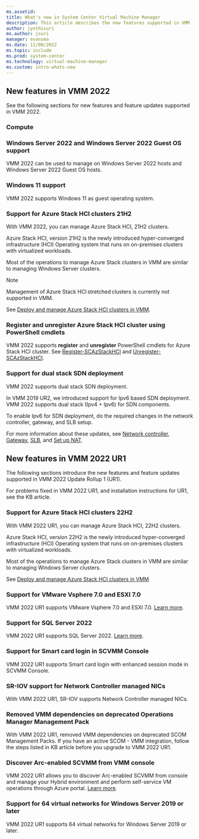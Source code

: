 ```yaml
---
ms.assetid:
title: What's new in System Center Virtual Machine Manager
description: This article describes the new features supported in VMM
author: jyothisuri
ms.author: jsuri
manager: evansma
ms.date: 11/08/2022
ms.topic: include
ms.prod: system-center
ms.technology: virtual-machine-manager
ms.custom: intro-whats-new
---
```


## New features in VMM 2022

See the following sections for new features and feature updates supported in VMM 2022. 

### Compute

### Windows Server 2022 and Windows Server 2022 Guest OS support

VMM 2022 can be used to manage on Windows Server 2022 hosts and Windows Server 2022 Guest OS hosts.

### Windows 11 support

VMM 2022 supports Windows 11 as guest operating system.

### Support for Azure Stack HCI clusters 21H2

With VMM 2022, you can manage Azure Stack HCI, 21H2 clusters.

Azure Stack HCI, version 21H2 is the newly introduced hyper-converged infrastructure (HCI) Operating system that runs on on-premises clusters with virtualized workloads.

Most of the operations to manage Azure Stack clusters in VMM are similar to managing Windows Server clusters. 

>[!NOTE]
> Management of Azure Stack HCI stretched clusters is currently not supported in VMM.

See [Deploy and manage Azure Stack HCI clusters in VMM](/system-center/vmm/deploy-manage-azure-stack-hci).

### Register and unregister Azure Stack HCI cluster using PowerShell cmdlets

VMM 2022 supports **register** and **unregister** PowerShell cmdlets for Azure Stack HCI cluster. See [Register-SCAzStackHCI](/powershell/module/virtualmachinemanager/register-scazstackhci?preserve-view=true&view=systemcenter-ps-2022) and [Unregister-SCAzStackHCI](/powershell/module/virtualmachinemanager/unregister-scazstackhci?preserve-view=true&view=systemcenter-ps-2022).

### Support for dual stack SDN deployment

VMM 2022 supports dual stack SDN deployment.  

In VMM 2019 UR2, we introduced support for Ipv6 based SDN deployment. VMM 2022 supports dual stack (Ipv4 + Ipv6) for SDN components.  

To enable Ipv6 for SDN deployment, do the required changes in the network controller, gateway, and SLB setup.   

For more information about these updates, see [Network controller](/system-center/vmm/sdn-controller), [Gateway](/system-center/vmm/sdn-gateway), [SLB](/system-center/vmm/sdn-slb), and [Set up NAT](/system-center/vmm/sdn-set-up-nat).


## New features in VMM 2022 UR1

The following sections introduce the new features and feature updates supported in VMM 2022 Update Rollup 1 (UR1).

For problems fixed in VMM 2022 UR1, and installation instructions for UR1, see the KB article.

### Support for Azure Stack HCI clusters 22H2

With VMM 2022 UR1, you can manage Azure Stack HCI, 22H2 clusters.

Azure Stack HCI, version 22H2 is the newly introduced hyper-converged infrastructure (HCI) Operating system that runs on on-premises clusters with virtualized workloads.

Most of the operations to manage Azure Stack clusters in VMM are similar to managing Windows Server clusters. 

See [Deploy and manage Azure Stack HCI clusters in VMM](/system-center/vmm/deploy-manage-azure-stack-hci)

### Support for VMware Vsphere 7.0 and ESXI 7.0

VMM 2022 UR1 supports VMware Vsphere 7.0 and ESXI 7.0. [Learn more](/system-center/vmm/system-requirements?view=sc-vmm-2022).

### Support for SQL Server 2022

VMM 2022 UR1 supports SQL Server 2022. [Learn more](/system-center/vmm/system-requirements?view=sc-vmm-2022).

### Support for Smart card login in SCVMM Console

VMM 2022 UR1 supports Smart card login with enhanced session mode in SCVMM Console. 

### SR-IOV support for Network Controller managed NICs

With VMM 2022 UR1, SR-IOV supports Network Controller managed NICs.

### Removed VMM dependencies on deprecated Operations Manager Management Pack

With VMM 2022 UR1, removed VMM dependencies on deprecated SCOM Management Packs. If you have an active SCOM - VMM integration, follow the steps listed in KB article before you upgrade to VMM 2022 UR1. 

### Discover Arc-enabled SCVMM from VMM console

VMM 2022 UR1 allows you to discover Arc-enabled SCVMM from console and manage your Hybrid environment and perform self-service VM operations through Azure portal. [Learn more](/system-center/vmm/about-arc-enabled-system-center-virtual-machine-manager?view=sc-vmm-2022).

### Support for 64 virtual networks for Windows Server 2019 or later

VMM 2022 UR1 supports 64 virtual networks for Windows Server 2019 or later.  

